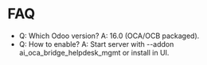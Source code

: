 # FAQ

- Q: Which Odoo version? A: 16.0 (OCA/OCB packaged).
- Q: How to enable? A: Start server with --addon ai_oca_bridge_helpdesk_mgmt or install in UI.
